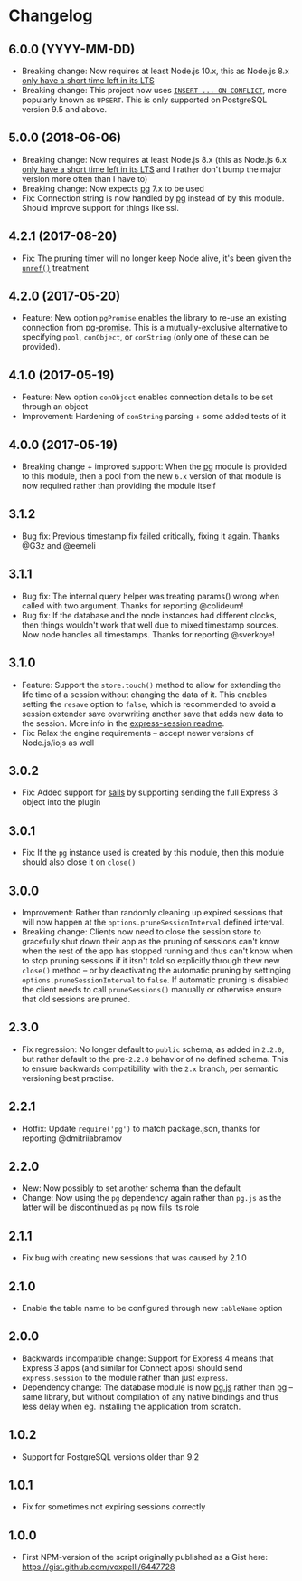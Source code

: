 # Changelog

## 6.0.0 (YYYY-MM-DD)

* Breaking change: Now requires at least Node.js 10.x, this as Node.js 8.x [only have a short time left in its LTS](https://github.com/nodejs/Release)
* Breaking change: This project now uses [`INSERT ... ON CONFLICT`](https://www.postgresql.org/docs/current/sql-insert.html#SQL-ON-CONFLICT), more popularly known as `UPSERT`. This is only supported on PostgreSQL version 9.5 and above.

## 5.0.0 (2018-06-06)

* Breaking change: Now requires at least Node.js 8.x (this as Node.js 6.x [only have a short time left in its LTS](https://github.com/nodejs/Release) and I rather don't bump the major version more often than I have to)
* Breaking change: Now expects [pg](https://www.npmjs.com/package/pg) 7.x to be used
* Fix: Connection string is now handled by [pg](https://www.npmjs.com/package/pg) instead of by this module. Should improve support for things like ssl.

## 4.2.1 (2017-08-20)

* Fix: The pruning timer will no longer keep Node alive, it's been given the [`unref()`](https://nodejs.org/api/timers.html#timers_timeout_unref) treatment

## 4.2.0 (2017-05-20)

* Feature: New option `pgPromise` enables the library to re-use an existing connection from [pg-promise](https://github.com/vitaly-t/pg-promise). This is a mutually-exclusive alternative to specifying `pool`, `conObject`, or `conString` (only one of these can be provided).

## 4.1.0 (2017-05-19)

* Feature: New option `conObject` enables connection details to be set through an object
* Improvement: Hardening of `conString` parsing + some added tests of it

## 4.0.0 (2017-05-19)

* Breaking change + improved support: When the [pg](https://www.npmjs.com/package/pg) module is provided to this module, then a pool from the new `6.x` version of that module is now required rather than providing the module itself

## 3.1.2

* Bug fix: Previous timestamp fix failed critically, fixing it again. Thanks @G3z and @eemeli

## 3.1.1

* Bug fix: The internal query helper was treating params() wrong when called with two argument. Thanks for reporting @colideum!
* Bug fix: If the database and the node instances had different clocks, then things wouldn't work that well due to mixed timestamp sources. Now node handles all timestamps. Thanks for reporting @sverkoye!

## 3.1.0

* Feature: Support the `store.touch()` method to allow for extending the life time of a session without changing the data of it. This enables setting the `resave` option to `false`, which is recommended to avoid a session extender save overwriting another save that adds new data to the session. More info in the [express-session readme](https://github.com/expressjs/session#resave).
* Fix: Relax the engine requirements – accept newer versions of Node.js/iojs as well

## 3.0.2

* Fix: Added support for [sails](http://sailsjs.org/) by supporting sending the full Express 3 object into the plugin

## 3.0.1

* Fix: If the `pg` instance used is created by this module, then this module should also close it on `close()`

## 3.0.0

* Improvement: Rather than randomly cleaning up expired sessions that will now happen at the `options.pruneSessionInterval` defined interval.
* Breaking change: Clients now need to close the session store to gracefully shut down their app as the pruning of sessions can't know when the rest of the app has stopped running and thus can't know when to stop pruning sessions if it itsn't told so explicitly through thew new `close()` method – or by deactivating the automatic pruning by settinging `options.pruneSessionInterval` to `false`. If automatic pruning is disabled the client needs to call `pruneSessions()` manually or otherwise ensure that old sessions are pruned.

## 2.3.0

* Fix regression: No longer default to `public` schema, as added in `2.2.0`, but rather default to the pre-`2.2.0` behavior of no defined schema. This to ensure backwards compatibility with the `2.x` branch, per semantic versioning best practise.

## 2.2.1

* Hotfix: Update `require('pg')` to match package.json, thanks for reporting @dmitriiabramov

## 2.2.0

* New: Now possibly to set another schema than the default
* Change: Now using the `pg` dependency again rather than `pg.js` as the latter will be discontinued as `pg` now fills its role

## 2.1.1

* Fix bug with creating new sessions that was caused by 2.1.0

## 2.1.0

* Enable the table name to be configured through new `tableName` option

## 2.0.0

* Backwards incompatible change: Support for Express 4 means that Express 3 apps (and similar for Connect apps) should send `express.session` to the module rather than just `express`.
* Dependency change: The database module is now [pg.js](https://www.npmjs.org/package/pg.js) rather than [pg](https://www.npmjs.org/package/pg) – same library, but without compilation of any native bindings and thus less delay when eg. installing the application from scratch.

## 1.0.2

* Support for PostgreSQL versions older than 9.2

## 1.0.1

* Fix for sometimes not expiring sessions correctly

## 1.0.0

* First NPM-version of the script originally published as a Gist here: https://gist.github.com/voxpelli/6447728
